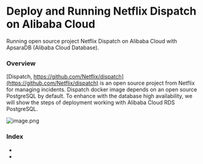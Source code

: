 # Deploy and Running Netflix Dispatch on Alibaba Cloud
Running open source project Netflix Dispatch on Alibaba Cloud with ApsaraDB (Alibaba Cloud Database).

### Overview
[Dispatch, https://github.com/Netflix/dispatch](https://github.com/Netflix/dispatch) is an open source project from Netflix for managing incidents.
Dispatch docker image depends on an open source PostgreSQL by default. To enhance with the database high availability, we will show the steps of deployment working with Alibaba Cloud RDS PostgreSQL.

![image.png](https://github.com/alibabacloud-howto/opensource_with_apsaradb/raw/main/netflix_dispatch/images/deployment.png)

### Index

- []()
- []()
